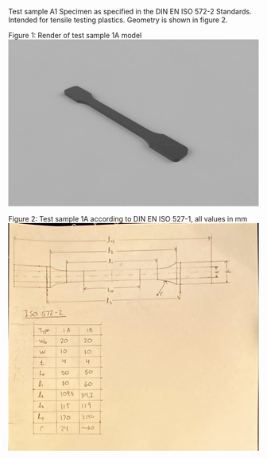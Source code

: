 Test sample A1 Specimen as specified in the DIN EN ISO 572-2 Standards. Intended for tensile testing plastics. Geometry is shown in figure 2.

Figure 1: Render of test sample 1A model
![render](render.jpg)


Figure 2: Test sample 1A according to DIN EN ISO 527-1, all values in mm
![sketch](sketch.jpg)
